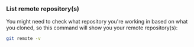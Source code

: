 ### List remote repository(s) 

You might need to check what repository you're working in based on what you cloned, so this command will show you your remote repository(s):

```bash
git remote -v
```
